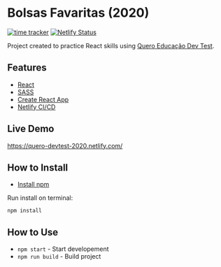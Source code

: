 # Bolsas Favaritas (2020)

[![time tracker](https://wakatime.com/badge/github/marceloglacial/2020-quero-devtest-react.svg)](https://wakatime.com/badge/github/marceloglacial/2020-quero-devtest-react) [![Netlify Status](https://api.netlify.com/api/v1/badges/624c2bb1-d323-4d12-8047-a52ead1bbf28/deploy-status)](https://app.netlify.com/sites/quero-devtest-2020/deploys)

Project created to practice React skills using [Quero Educação Dev Test](https://github.com/quero-edu/front-end-test-quero).

## Features

- [React](https://github.com/facebook/create-react-app)
- [SASS](https://github.com/facebook/create-react-app)
- [Create React App](https://github.com/facebook/create-react-app)
- [Netlify CI/CD](https://app.netlify.com/sites/quero-devtest-2020/deploys)

## Live Demo

https://quero-devtest-2020.netlify.com/

## How to Install

- [Install npm](https://www.npmjs.com/get-npm)

Run install on terminal:

```terminal
npm install
```

## How to Use

- `npm start` - Start developement
- `npm run build` - Build project
